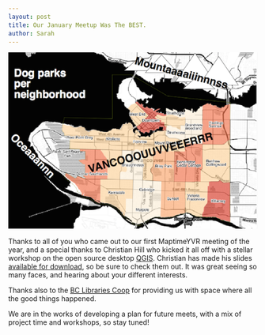 ```yaml
---
layout: post
title: Our January Meetup Was The BEST.
author: Sarah
---
```


![Map of Vancouver](../images/vancouvermap.png)

Thanks to all of you who came out to our first MaptimeYVR meeting of the year, and a special thanks to Christian Hill who kicked it all off with a stellar workshop on the open source desktop [QGIS](http://www.qgis.org/en/site/). Christian has made his slides [available for download](../downloads/MaptimeQGIS.pdf), so be sure to check them out. It was great seeing so many faces, and hearing about your different interests.

Thanks also to the [BC Libraries Coop](https://bc.libraries.coop) for providing us with space where all the good things happened.

We are in the works of developing a plan for future meets, with a mix of project time and workshops, so stay tuned!

